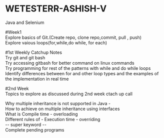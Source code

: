 # WETESTERR-ASHISH-V
Java and Selenium

#Week1<br>
Explore basics of Git.(Create repo, clone repo,commit, pull , push)<br>
Explore vaious loops(for,while,do while, for each)<br>

#1st Weekly Catchup Notes<br>
Try git and git bash<br> 
Try accessing gitbash for better command on linux commands<br>
Try programming for rest of the patterns with while and do while loops<br>
Identify differences between for and other loop types and the examples of the implementation in real time <br>

#2nd Week<br> 
Topics to explore as discussed during 2nd week ctach up call<br>

Why multiple inheritance is not supported in Java - <br>
How to achieve on multiple inheritance using interfaces <br>
What is Compile time - overloading<br>
Different rules of - Execution time - overriding<br> 
-- super keyword -- <br>
Complete pending programs <br>

